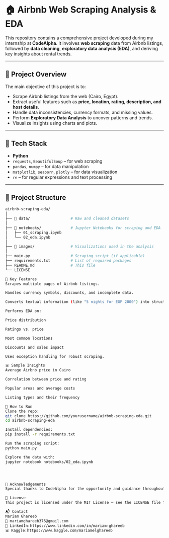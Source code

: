 # 🏠 Airbnb Web Scraping Analysis & EDA

This repository contains a comprehensive project developed during my internship at **CodeAlpha**. It involves **web scraping** data from Airbnb listings, followed by **data cleaning**, **exploratory data analysis (EDA)**, and deriving key insights about rental trends.

---

## 📌 Project Overview

The main objective of this project is to:
- Scrape Airbnb listings from the web (Cairo, Egypt).
- Extract useful features such as **price, location, rating, description, and host details**.
- Handle data inconsistencies, currency formats, and missing values.
- Perform **Exploratory Data Analysis** to uncover patterns and trends.
- Visualize insights using charts and plots.

---

## 🔧 Tech Stack

- **Python**
- `requests`, `BeautifulSoup` – for web scraping
- `pandas`, `numpy` – for data manipulation
- `matplotlib`, `seaborn`, `plotly` – for data visualization
- `re` – for regular expressions and text processing

---

## 📂 Project Structure

```bash
airbnb-scraping-eda/
│
├── 📁 data/                  # Raw and cleaned datasets
│
├── 📁 notebooks/             # Jupyter Notebooks for scraping and EDA
│   ├── 01_scraping.ipynb
│   └── 02_eda.ipynb
│
├── 📁 images/                # Visualizations used in the analysis
│
├── main.py                  # Scraping script (if applicable)
├── requirements.txt         # List of required packages
├── README.md                # This file
└── LICENSE

🚀 Key Features
Scrapes multiple pages of Airbnb listings.

Handles currency symbols, discounts, and incomplete data.

Converts textual information (like "5 nights for EGP 2000") into structured columns.

Performs EDA on:

Price distribution

Ratings vs. price

Most common locations

Discounts and sales impact

Uses exception handling for robust scraping.

📊 Sample Insights
Average Airbnb price in Cairo

Correlation between price and rating

Popular areas and average costs

Listing types and their frequency

📎 How to Run
Clone the repo:
git clone https://github.com/yourusername/airbnb-scraping-eda.git
cd airbnb-scraping-eda

Install dependencies:
pip install -r requirements.txt

Run the scraping script:
python main.py

Explore the data with:
jupyter notebook notebooks/02_eda.ipynb




🙏 Acknowledgements
Special thanks to CodeAlpha for the opportunity and guidance throughout the internship.

📜 License
This project is licensed under the MIT License – see the LICENSE file for details.

📬 Contact
Mariam Ghareeb
📧 mariamghareeb376@gmail.com
🔗 LinkedIn:https://www.linkedin.com/in/mariam-ghareeb
📊 Kaggle:https://www.kaggle.com/mariamelghareeb




